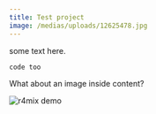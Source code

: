 ```yaml
---
title: Test project
image: /medias/uploads/12625478.jpg
---
```

some text here.

```
code too
```

What about an image inside content?

![r4mix demo](/medias/uploads/deepinscreenshot_select-area_20180210170021.png)
